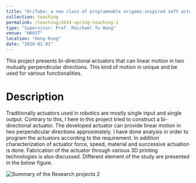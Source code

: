 ```yaml
---
title: "OriTube: a new class of programmable origami-inspired soft actuators"
collection: teaching
permalink: /teaching/2014-spring-teaching-1
type: "Supervisor: Prof. Maichael Yu Wang"
venue: "HKUST"
location: "Hong Kong"
date: "2020-01-01"
---
```

This project presents bi-directional actuators that can linear motion in two mutually perpendicular directions. This kind of motion in unique and be used for various functionalities.

Description
===========

Traditionally actuators used in robotics are mostly single input and single output. Contrary to this, I here in this project tried to construct a bi-directional actuator. The developed actuator can provide linear motion in two perpendicular directions approximately. I have done analysis in order to program the actuators according to the requirement. In addition characterization of actuator force, speed, material and successive actuation is done. Fabrication of the actuator through various 3D printing technologies is also discussed. Different element of the study are presented in the below figure.

![Summary of the Research projects 2](https://user-images.githubusercontent.com/63510912/132291466-00e4e96a-1977-44d2-aa36-6b40fc8f0bb4.jpg)

